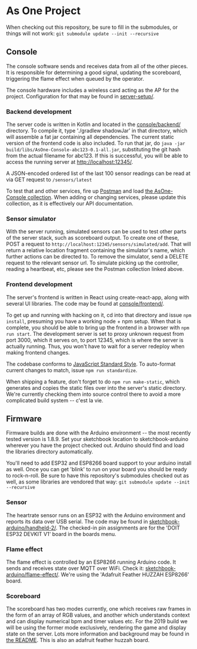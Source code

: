 # As One Project

When checking out this repository, be sure to fill in the submodules, or things will not work: `git submodule update --init --recursive`

## Console

The console software sends and receives data from all of the other pieces. It is responsible for determining a good signal, updating the scoreboard, triggering the flame effect when queued by the operator.

The console hardware includes a wireless card acting as the AP for the project. Configuration for that may be found in [server-setup/](./server-setup/).

### Backend development

The server code is written in Kotlin and located in the [console/backend/](./console/backend/) directory. To compile it, type './gradlew shadowJar' in that directory, which will assemble a fat jar containing all dependencies. The current static version of the frontend code is also included. To run that jar, do `java -jar build/libs/AsOne-Console-abc123-0.1-all.jar`, substituting the git hash from the actual filename for abc123. If this is successful, you will be able to access the running server at [http://localhost:12345/](http://localhost:12345/).

A JSON-encoded ordered list of the last 100 sensor readings can be read at via GET request to `/sensors/latest`

To test that and other services, fire up [Postman](https://www.getpostman.com/) and load [the AsOne-Console collection](./console/AsOne-Console.postman_collection.json). When adding or changing services, please update this collection, as it is effectively our API documentation.

### Sensor simulator

With the server running, simulated sensors can be used to test other parts of the server stack, such as scoreboard output. To create one of these, POST a request to `http://localhost:12345/sensors/simulated/add`. That will return a relative location fragment containing the simulator's name, which further actions can be directed to. To remove the simulator, send a DELETE request to the relevant sensor url. To simulate picking up the controller, reading a heartbeat, etc, please see the Postman collection linked above.

### Frontend development

The server's frontend is written in React using create-react-app, along with several UI libraries. The code may be found at [console/frontend/](./console/frontend/).

To get up and running with hacking on it, cd into that directory and issue `npm install`, presuming you have a working node + npm setup. When that is complete, you should be able to bring up the frontend in a browser with `npm run start`. The development server is set to proxy unknown request from port 3000, which it serves on, to port 12345, which is where the server is actually running. Thus, you won't have to wait for a server redeploy when making frontend changes.

The codebase conforms to [JavaScript Standard Style](https://standardjs.com/). To auto-format current changes to match, issue `npm run standardize`.

When shipping a feature, don't forget to do `npm run make-static`, which generates and copies the static files over into the server's static directory. We're currently checking them into source control there to avoid a more complicated build system -- c'est la vie.

## Firmware

Firmware builds are done with the Arduino environment -- the most recently tested version is 1.8.9. Set your sketchbook location to sketchbook-arduino wherever you have the project checked out. Arduino should find and load the libraries directory automatically.

You'll need to add ESP32 and ESP8266 board support to your arduino install as well. Once you can get 'blink' to run on your board you should be ready to rock-n-roll. Be sure to have this repository's submodules checked out as well, as some libraries are vendored that way: `git submodule update --init --recursive`

### Sensor

The heartrate sensor runs on an ESP32 with the Arduino environment and reports its data over USB serial. The code may be found in [sketchbook-arduino/handheld-2/](./sketchbook-arduino/handheld-2/). The checked-in pin assignments are for the 'DOIT ESP32 DEVKIT V1' board in the boards menu.

### Flame effect

The flame effect is controlled by an ESP8266 running Arduino code. It sends and receives state over MQTT over WiFi. Check it: [sketchbook-arduino/flame-effect/](./sketchbook-arduino/flame-effect/). We're using the 'Adafruit Feather HUZZAH ESP8266' board.

### Scoreboard

The scoreboard has two modes currently, one which receives raw frames in the form of an array of RGB values, and another which understands context and can display numerical bpm and timer values etc. For the 2019 build we will be using the former mode exclusively, rendering the game and display state on the server. Lots more information and background may be found in [the README](./sketchbook-arduino/scoreboard/README.md). This is also an adafruit feather huzzah board.
